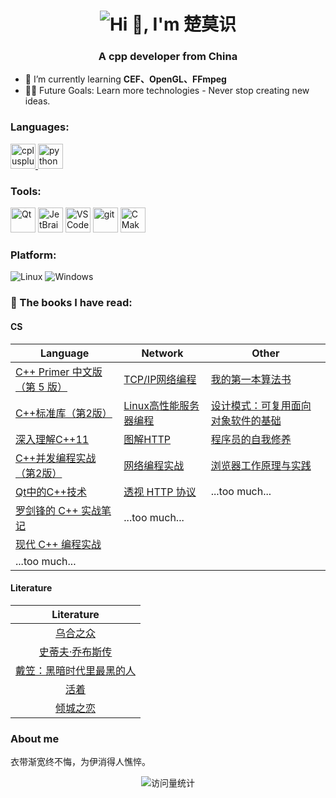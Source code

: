 <h1 align="center">
  <img src="https://readme-typing-svg.demolab.com?font=Fira+Code&pause=1000&center=true&repeat=false&width=435&lines=Hi+%F0%9F%91%8B%2C+I'm+%E6%A5%9A%E8%8E%AB%E8%AF%86" alt="Hi 👋, I'm 楚莫识" />
</h1>
<h3 align="center">A cpp developer from China</h3>

- 🌱 I’m currently learning **CEF、OpenGL、FFmpeg**
- 💪🏼 Future Goals: Learn more technologies - Never stop creating new ideas.



### Languages:

<p align="left"> 
  <a href="https://isocpp.org/" target="_blank" rel="noreferrer"> <img src="https://avatars.githubusercontent.com/u/59276?s=40&v=4" alt="cplusplus" width="40" height="40"/> </a> 
  <a href="https://www.python.org" target="_blank" rel="noreferrer"> <img src="https://s3.dualstack.us-east-2.amazonaws.com/pythondotorg-assets/media/files/python-logo-only.svg" alt="python" width="40" height="40"/> </a> 
</p>

### Tools:

<p>
  <img alt="Qt" src="https://avatars.githubusercontent.com/u/159455?s=200&v=4" width="40" height="40"/>
  <img alt="JetBrains" src="https://resources.jetbrains.com/storage/products/jetbrains/img/meta/jetbrains_logo_300x300.png" width="40" height="40"/>
  <img alt="VSCode" src="https://upload.wikimedia.org/wikipedia/commons/9/9a/Visual_Studio_Code_1.35_icon.svg" width="40" height="40"/>
  <img alt="git" src="https://www.vectorlogo.zone/logos/git-scm/git-scm-icon.svg" width="40" height="40"/>
  <img alt="CMake" src="https://cmake.org/wp-content/uploads/2023/08/CMake-Mark-1.svg" width="40" height="40"/>
  
</p>



### Platform:

<p>
<img alt="Linux" src="https://img.shields.io/badge/-Linux-black?logo=ubuntu&logoColor=white">
<img alt="Windows" src="https://img.shields.io/badge/-Windows-black?logo=windows10">
</p>


### 📄 The books I have read:

#### CS  
| Language                                                     | Network                                                      | Other                                                        |
| ------------------------------------------------------------ | ------------------------------------------------------------ | ------------------------------------------------------------ |
| [C++ Primer 中文版（第 5 版）](https://book.douban.com/subject/25708312/) | [TCP/IP网络编程](https://book.douban.com/subject/25911735/)  | [我的第一本算法书](https://book.douban.com/subject/30357170/) |
| [C++标准库（第2版）](https://book.douban.com/subject/26419721/) | [Linux高性能服务器编程](https://book.douban.com/subject/24722611/) | [设计模式：可复用面向对象软件的基础](https://book.douban.com/subject/34262305/) |
| [深入理解C++11](https://book.douban.com/subject/24738301/)   | [图解HTTP](https://book.douban.com/subject/25863515/)        | [程序员的自我修养](https://book.douban.com/subject/3652388/) |
| [C++并发编程实战（第2版）](https://book.douban.com/subject/35653912/) | [网络编程实战](https://time.geekbang.org/column/intro/100032701) | [浏览器工作原理与实践](https://time.geekbang.org/column/intro/100033601) |
| [Qt中的C++技术](https://book.douban.com/subject/10812785/)   | [透视 HTTP 协议](https://time.geekbang.org/column/intro/100029001) | ...too much...                                               |
| [罗剑锋的 C++ 实战笔记](https://time.geekbang.org/column/intro/100051801) | ...too much...                                               |                                                              |
| [现代 C++ 编程实战 ](https://time.geekbang.org/column/intro/100040501) |                                                              |                                                              |
| ...too much...                                               |                                                              |                                                              |



#### Literature
|                          Literature                          |
| :----------------------------------------------------------: |
|    [乌合之众](https://book.douban.com/subject/30121482/)     |
| [史蒂夫·乔布斯传](https://book.douban.com/subject/6798611/)  |
| [戴笠：黑暗时代里最黑的人](https://book.douban.com/subject/34428637/) |
|       [活着](https://book.douban.com/subject/4913064/)       |
|     [倾城之恋](https://book.douban.com/subject/1985223/)     |



### About me
衣带渐宽终不悔，为伊消得人憔悴。



<p align="center">
  <img src="https://komarev.com/ghpvc/?username=l-super&label=Views&color=orange&style=flat-square" alt="访问量统计" align="center" />
</p>



